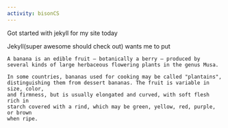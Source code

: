 ```yaml
---
activity: bisonCS
---
```

Got started with jekyll for my site today

Jekyll(super awesome should check out) wants me to put 

    A banana is an edible fruit – botanically a berry – produced by several kinds of large herbaceous flowering plants in the genus Musa.

    In some countries, bananas used for cooking may be called "plantains",
    distinguishing them from dessert bananas. The fruit is variable in size, color,
    and firmness, but is usually elongated and curved, with soft flesh rich in
    starch covered with a rind, which may be green, yellow, red, purple, or brown
    when ripe.